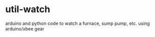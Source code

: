 util-watch
==========

arduino and python code to watch a furnace, sump pump, etc. using arduino/xbee gear
